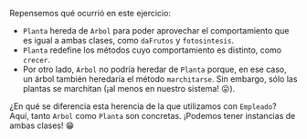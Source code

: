 Repensemos qué ocurrió en este ejercicio:

* `Planta` hereda de `Arbol` para poder aprovechar el comportamiento que es igual a ambas clases, como `daFrutos` y `fotosintesis`.
* `Planta` redefine los métodos cuyo comportamiento es distinto, como `crecer`.
* Por otro lado, `Arbol` no podría heredar de `Planta` porque, en ese caso, un árbol también heredaría el método `marchitarse`. Sin embargo, sólo las plantas se marchitan (¡al menos en nuestro sistema! :stuck_out_tongue:).

¿En qué se diferencia esta herencia de la que utilizamos con `Empleado`? Aquí, tanto `Arbol` como `Planta` son concretas. ¡Podemos tener instancias de ambas clases! :grin:
